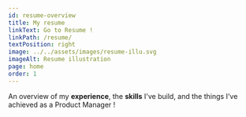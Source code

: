 ```yaml
---
id: resume-overview
title: My resume
linkText: Go to Resume !
linkPath: /resume/
textPosition: right
image: ../../assets/images/resume-illu.svg
imageAlt: Resume illustration
page: home
order: 1
---
```


An overview of my **experience**, the **skills** I've build, 
and the things I've achieved as a Product Manager !